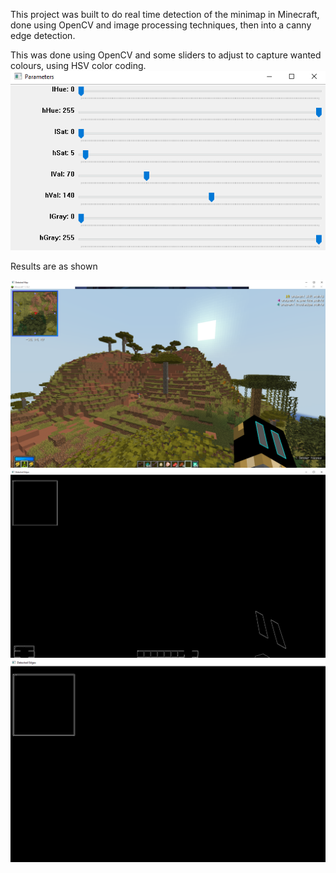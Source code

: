 
This project was built to do real time detection of the minimap in Minecraft, done using OpenCV and image processing techniques, then into a canny edge detection.

This was done using OpenCV and some sliders to adjust to capture wanted colours, using HSV color coding.
![img.png](readmeImages/img_3.png)

Results are as shown

![img.png](readmeImages/img.png)
![img_2.png](readmeImages/img_2.png)
![img_1.png](readmeImages/img_1.png)